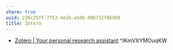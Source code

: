 ```yaml
---
share: true
uuid: 226c25ff-7753-4e2b-a5db-09b732f0bd50
title: Zotero
---
```

* [Zotero | Your personal research assistant](https://www.zotero.org/) ^IKmVXYMOuqKW